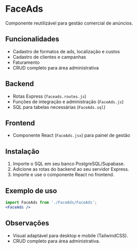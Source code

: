# FaceAds

Componente reutilizável para gestão comercial de anúncios.

## Funcionalidades
- Cadastro de formatos de ads, localização e custos
- Cadastro de clientes e campanhas
- Faturamento
- CRUD completo para área administrativa

## Backend
- Rotas Express (`faceads.routes.js`)
- Funções de integração e administração (`FaceAds.js`)
- SQL para tabelas necessárias (`FaceAds.sql`)

## Frontend
- Componente React (`FaceAds.jsx`) para painel de gestão

## Instalação
1. Importe o SQL em seu banco PostgreSQL/Supabase.
2. Adicione as rotas do backend ao seu servidor Express.
3. Importe e use o componente React no frontend.

## Exemplo de uso
```jsx
import FaceAds from './FaceAds/FaceAds';
<FaceAds />
```

## Observações
- Visual adaptável para desktop e mobile (TailwindCSS).
- CRUD completo para área administrativa.
